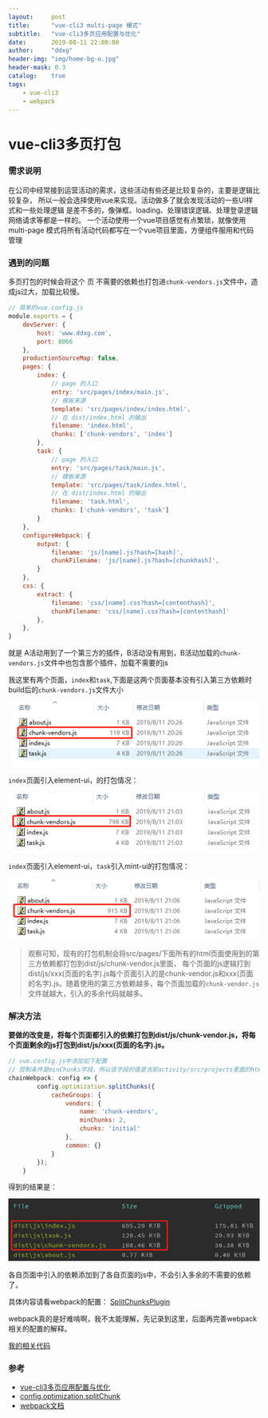 ```yaml
---
layout:     post
title:      "vue-cli3 multi-page 模式"
subtitle:   "vue-cli3多页应用配置与优化"
date:       2019-08-11 22:00:00
author:     "ddxg"
header-img: "img/home-bg-o.jpg"
header-mask: 0.3
catalog:    true
tags:
    - vue-cli3
    - webpack
---
```


# vue-cli3多页打包

### 需求说明
在公司中经常接到运营活动的需求，这些活动有些还是比较复杂的，主要是逻辑比较复杂，
所以一般会选择使用vue来实现。活动做多了就会发现活动的一些UI样式和一些处理逻辑
是差不多的，像弹框、loading、处理错误逻辑、处理登录逻辑网络请求等都是一样的。
一个活动使用一个vue项目感觉有点繁琐，就像使用multi-page
模式将所有活动代码都写在一个vue项目里面，方便组件服用和代码管理

### 遇到的问题
多页打包的时候会将这个 页
不需要的依赖也打包进`chunk-vendors.js`文件中，造成js过大，加载比较慢。

``` javascript
// 简单的vue.config.js
module.exports = {
    devServer: {
        host: 'www.ddxg.com',
        port: 8066
    },
    productionSourceMap: false,
    pages: {
        index: {
            // page 的入口
            entry: 'src/pages/index/main.js',
            // 模板来源
            template: 'src/pages/index/index.html',
            // 在 dist/index.html 的输出
            filename: 'index.html',
            chunks: ['chunk-vendors', 'index']
        },
        task: {
            // page 的入口
            entry: 'src/pages/task/main.js',
            // 模板来源
            template: 'src/pages/task/index.html',
            // 在 dist/index.html 的输出
            filename: 'task.html',
            chunks: ['chunk-vendors', 'task']
        }
    },
    configureWebpack: {
        output: {
            filename: 'js/[name].js?hash=[hash]',
            chunkFilename: 'js/[name].js?hash=[chunkhash]',
        }
    },
    css: {
        extract: {
            filename: 'css/[name].css?hash=[contenthash]',
            chunkFilename: 'css/[name].css?hash=[contenthash]'
        },
    },
}
```

就是 A活动用到了一个第三方的插件，B活动没有用到，B活动加载的`chunk-vendors.js`文件中也包含那个插件，加载不需要的js

我这里有两个页面，`index`和`task`,下面是这两个页面基本没有引入第三方依赖时build后的`chunk-vendors.js`文件大小

![img](img/2019/pages-1.png)

`index`页面引入element-ui，的打包情况：

![img](img/2019/pages-2.png)

`index`页面引入element-ui，`task`引入mint-ui的打包情况：

![img](img/2019/pages-3.png)

> 观察可知，现有的打包机制会将src/pages/下面所有的html页面使用到的第三方依赖都打包到dist/js/chunk-vendor.js里面，
> 每个页面的js逻辑打到dist/js/xxx(页面的名字).js每个页面引入的是chunk-vendor.js和xxx(页面的名字).js。随着使用的第三方依赖越多，每个页面加载的`chunk-vendor.js`文件就越大，引入的多余代码就越多。

### 解决方法
**要做的改变是，将每个页面都引入的依赖打包到dist/js/chunk-vendor.js，将每个页面剩余的js打包到dist/js/xxx(页面的名字).js。**

``` javascript
// vue.config.js中添加如下配置
// 控制条件是minChunks字段，所以该字段的值是当前activity/src/projects里面的html的个数
chainWebpack: config => {
        config.optimization.splitChunks({
            cacheGroups: {
                vendors: {
                    name: 'chunk-vendors',
                    minChunks: 2,
                    chunks: 'initial'
                },
                common: {}
            }
        });
    }
```

得到的结果是：

![img](img/2019/pages-4.png)

各自页面中引入的依赖添加到了各自页面的js中，不会引入多余的不需要的依赖了。

具体内容请看webpack的配置：
[SplitChunksPlugin](https://webpack.js.org/plugins/split-chunks-plugin/)

webpack真的是好难啃啊，我不太能理解，先记录到这里，后面再完善webpack相关的配置的解释。

[我的相关代码](https://github.com/DDXG638/myLearn/tree/master/vue-project/vue-home)

### 参考
- [vue-cli3多页应用配置与优化](https://www.cnblogs.com/HYZhou2018/p/10419703.html)
- [config.optimization.splitChunk](https://blog.csdn.net/github_36487770/article/details/80228147)
- [webpack文档](https://webpack.js.org/plugins/split-chunks-plugin/)
